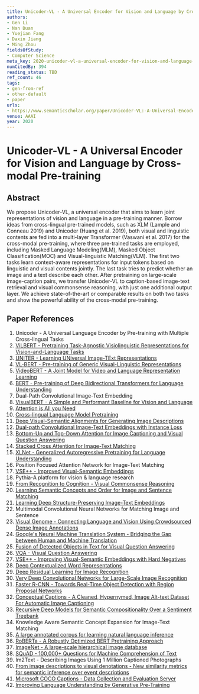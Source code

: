 ```yaml
---
title: Unicoder-VL - A Universal Encoder for Vision and Language by Cross-modal Pre-training
authors:
- Gen Li
- Nan Duan
- Yuejian Fang
- Daxin Jiang
- Ming Zhou
fieldsOfStudy:
- Computer Science
meta_key: 2020-unicoder-vl-a-universal-encoder-for-vision-and-language-by-cross-modal-pre-training
numCitedBy: 394
reading_status: TBD
ref_count: 46
tags:
- gen-from-ref
- other-default
- paper
urls:
- https://www.semanticscholar.org/paper/Unicoder-VL:-A-Universal-Encoder-for-Vision-and-by-Li-Duan/2bc1c8bd00bbf7401afcb5460277840fd8bab029?sort=total-citations
venue: AAAI
year: 2020
---
```


# Unicoder-VL - A Universal Encoder for Vision and Language by Cross-modal Pre-training

## Abstract

We propose Unicoder-VL, a universal encoder that aims to learn joint representations of vision and language in a pre-training manner. Borrow ideas from cross-lingual pre-trained models, such as XLM (Lample and Conneau 2019) and Unicoder (Huang et al. 2019), both visual and linguistic contents are fed into a multi-layer Transformer (Vaswani et al. 2017) for the cross-modal pre-training, where three pre-trained tasks are employed, including Masked Language Modeling(MLM), Masked Object Classification(MOC) and Visual-linguistic Matching(VLM). The first two tasks learn context-aware representations for input tokens based on linguistic and visual contents jointly. The last task tries to predict whether an image and a text describe each other. After pretraining on large-scale image-caption pairs, we transfer Unicoder-VL to caption-based image-text retrieval and visual commonsense reasoning, with just one additional output layer. We achieve state-of-the-art or comparable results on both two tasks and show the powerful ability of the cross-modal pre-training.

## Paper References

1. Unicoder - A Universal Language Encoder by Pre-training with Multiple Cross-lingual Tasks
2. [ViLBERT - Pretraining Task-Agnostic Visiolinguistic Representations for Vision-and-Language Tasks](2019-vilbert-pretraining-task-agnostic-visiolinguistic-representations-for-vision-and-language-tasks)
3. [UNITER - Learning UNiversal Image-TExt Representations](2019-uniter-learning-universal-image-text-representations)
4. [VL-BERT - Pre-training of Generic Visual-Linguistic Representations](2020-vl-bert-pre-training-of-generic-visual-linguistic-representations)
5. [VideoBERT - A Joint Model for Video and Language Representation Learning](2019-videobert-a-joint-model-for-video-and-language-representation-learning)
6. [BERT - Pre-training of Deep Bidirectional Transformers for Language Understanding](2019-bert.md)
7. Dual-Path Convolutional Image-Text Embedding
8. [VisualBERT - A Simple and Performant Baseline for Vision and Language](2019-visualbert-a-simple-and-performant-baseline-for-vision-and-language)
9. [Attention is All you Need](2017-transformer.md)
10. [Cross-lingual Language Model Pretraining](2019-cross-lingual-language-model-pretraining)
11. [Deep Visual-Semantic Alignments for Generating Image Descriptions](2017-deep-visual-semantic-alignments-for-generating-image-descriptions)
12. [Dual-path Convolutional Image-Text Embeddings with Instance Loss](2020-dual-path-convolutional-image-text-embeddings-with-instance-loss)
13. [Bottom-Up and Top-Down Attention for Image Captioning and Visual Question Answering](2018-bottom-up-and-top-down-attention-for-image-captioning-and-visual-question-answering)
14. [Stacked Cross Attention for Image-Text Matching](2018-stacked-cross-attention-for-image-text-matching)
15. [XLNet - Generalized Autoregressive Pretraining for Language Understanding](2019-xlnet-generalized-autoregressive-pretraining-for-language-understanding)
16. Position Focused Attention Network for Image-Text Matching
17. [VSE++ - Improved Visual-Semantic Embeddings](2017-vse-improved-visual-semantic-embeddings)
18. Pythia-A platform for vision & language research
19. [From Recognition to Cognition - Visual Commonsense Reasoning](2019-from-recognition-to-cognition-visual-commonsense-reasoning)
20. [Learning Semantic Concepts and Order for Image and Sentence Matching](2018-learning-semantic-concepts-and-order-for-image-and-sentence-matching)
21. [Learning Deep Structure-Preserving Image-Text Embeddings](2016-learning-deep-structure-preserving-image-text-embeddings)
22. Multimodal Convolutional Neural Networks for Matching Image and Sentence
23. [Visual Genome - Connecting Language and Vision Using Crowdsourced Dense Image Annotations](2016-visual-genome-connecting-language-and-vision-using-crowdsourced-dense-image-annotations)
24. [Google's Neural Machine Translation System - Bridging the Gap between Human and Machine Translation](2016-google-s-neural-machine-translation-system-bridging-the-gap-between-human-and-machine-translation)
25. [Fusion of Detected Objects in Text for Visual Question Answering](2019-fusion-of-detected-objects-in-text-for-visual-question-answering)
26. [VQA - Visual Question Answering](2015-vqa-visual-question-answering)
27. [VSE++ - Improving Visual-Semantic Embeddings with Hard Negatives](2018-vse-improving-visual-semantic-embeddings-with-hard-negatives)
28. [Deep Contextualized Word Representations](2018-deep-contextualized-word-representations)
29. [Deep Residual Learning for Image Recognition](2015-resnet.md)
30. [Very Deep Convolutional Networks for Large-Scale Image Recognition](2014-vggnet.md)
31. [Faster R-CNN - Towards Real-Time Object Detection with Region Proposal Networks](2015-faster-r-cnn.md)
32. [Conceptual Captions - A Cleaned, Hypernymed, Image Alt-text Dataset For Automatic Image Captioning](2018-conceptual-captions-a-cleaned-hypernymed-image-alt-text-dataset-for-automatic-image-captioning)
33. [Recursive Deep Models for Semantic Compositionality Over a Sentiment Treebank](2013-recursive-deep-models-for-semantic-compositionality-over-a-sentiment-treebank)
34. Knowledge Aware Semantic Concept Expansion for Image-Text Matching
35. [A large annotated corpus for learning natural language inference](2015-a-large-annotated-corpus-for-learning-natural-language-inference)
36. [RoBERTa - A Robustly Optimized BERT Pretraining Approach](2019-roberta-a-robustly-optimized-bert-pretraining-approach)
37. [ImageNet - A large-scale hierarchical image database](2009-imagenet-a-large-scale-hierarchical-image-database)
38. [SQuAD - 100,000+ Questions for Machine Comprehension of Text](2016-squad-100-000-questions-for-machine-comprehension-of-text)
39. Im2Text - Describing Images Using 1 Million Captioned Photographs
40. [From image descriptions to visual denotations - New similarity metrics for semantic inference over event descriptions](2014-from-image-descriptions-to-visual-denotations-new-similarity-metrics-for-semantic-inference-over-event-descriptions)
41. [Microsoft COCO Captions - Data Collection and Evaluation Server](2015-microsoft-coco-captions-data-collection-and-evaluation-server)
42. [Improving Language Understanding by Generative Pre-Training](2018-improving-language-understanding-by-generative-pre-training)
